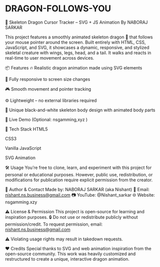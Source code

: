 # DRAGON-FOLLOWS-YOU
🐉 Skeleton Dragon Cursor Tracker – SVG + JS Animation By NABORAJ SARKAR


This project features a smoothly animated skeleton dragon 🐲 that follows your mouse pointer around the screen. Built entirely with HTML, CSS, JavaScript, and SVG, it showcases a dynamic, responsive, and stylized skeletal creature with wings, legs, head, and a tail. It walks and reacts in real-time to user movement across devices.


📦 Features
🔥 Realistic dragon animation made using SVG <use> elements

📱 Fully responsive to screen size changes

🎮 Smooth movement and pointer tracking

⚙️ Lightweight – no external libraries required

🎨 Unique black-and-white skeleton body design with animated body parts


🚀 Live Demo
(Optional: nsgamming,xyz )


📁 Tech Stack
HTML5

CSS3

Vanilla JavaScript

SVG Animation

🛠️ Usage
You’re free to clone, learn, and experiment with this project for personal or educational purposes. However, public use, redistribution, or modifications for publication require explicit permission from the creator.


👤 Author & Contact
Made by: NABORAJ SARKAR (aka Nishant)
📧 Email: nishant.ns.business@gmail.com
📷 YouTube: @Nishant_sarkar
🌐 Website: nsgamming.xzy


⚠️ License & Permission
This project is open-source for learning and inspiration purposes.
🔒 Do not use or redistribute publicly without permission/credit.
To request permission, email: nishant.ns.business@gmail.com


⚠️ Violating usage rights may result in takedown requests.


❤️ Credits
Special thanks to SVG and web animation inspiration from the open-source community. This work was heavily customized and restructured to create a unique, interactive dragon animation.

